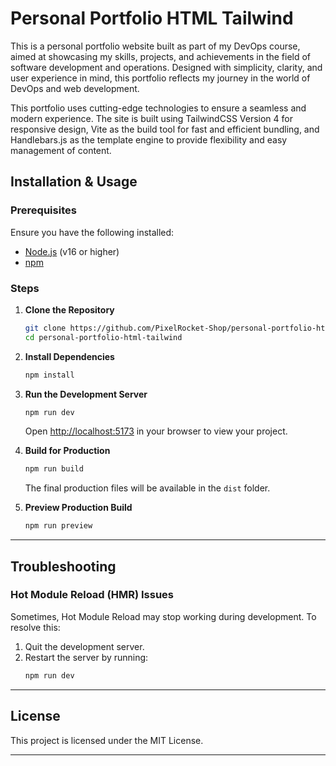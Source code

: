 # Personal Portfolio HTML Tailwind

This is a personal portfolio website built as part of my DevOps course, aimed at showcasing my skills, projects, and achievements in the field of software development and operations. Designed with simplicity, clarity, and user experience in mind, this portfolio reflects my journey in the world of DevOps and web development.

This portfolio uses cutting-edge technologies to ensure a seamless and modern experience. The site is built using TailwindCSS Version 4 for responsive design, Vite as the build tool for fast and efficient bundling, and Handlebars.js as the template engine to provide flexibility and easy management of content. 


## Installation & Usage

### Prerequisites

Ensure you have the following installed:

- [Node.js](https://nodejs.org/) (v16 or higher)
- [npm](https://www.npmjs.com/)

### Steps

1. **Clone the Repository**

   ```bash
   git clone https://github.com/PixelRocket-Shop/personal-portfolio-html-tailwind.git
   cd personal-portfolio-html-tailwind
   ```

2. **Install Dependencies**

   ```bash
   npm install
   ```

3. **Run the Development Server**

   ```bash
   npm run dev
   ```

   Open [http://localhost:5173](http://localhost:5173) in your browser to view your project.

4. **Build for Production**

   ```bash
   npm run build
   ```

   The final production files will be available in the `dist` folder.

5. **Preview Production Build**
   ```bash
   npm run preview
   ```

---

## Troubleshooting

### Hot Module Reload (HMR) Issues

Sometimes, Hot Module Reload may stop working during development. To resolve this:

1. Quit the development server.
2. Restart the server by running:
   ```bash
   npm run dev
   ```

---


## License

This project is licensed under the MIT License.

---
